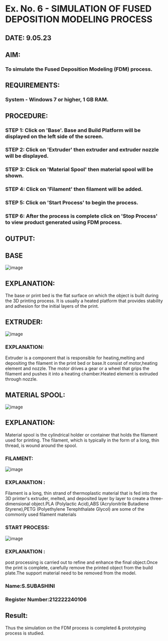 # Ex. No. 6 - SIMULATION OF FUSED DEPOSITION MODELING PROCESS

## DATE: 9.05.23
## AIM:
### To simulate the Fused Deposition Modeling (FDM) process.

## REQUIREMENTS:
### System - Windows 7 or higher, 1 GB RAM.

## PROCEDURE:
### STEP 1: Click on 'Base'. Base and Build Platform will be displayed on the left side of the screen.
### STEP 2: Click on 'Extruder' then extruder and extruder nozzle will be displayed.
### STEP 3: Click on 'Material Spool' then material spool will be shown.
### STEP 4: Click on 'Filament' then filament will be added.
### STEP 5: Click on 'Start Process' to begin the process.
### STEP 6: After the process is complete click on 'Stop Process' to view product generated using FDM process.

## OUTPUT:
## BASE
![image](https://github.com/SubashiniSenniappan/Ex.-No---6.-SIMULATION-OF-FUSED-DEPOSITION-MODELING-PROCESS/assets/119404951/85be4ec3-1425-44ea-ae8b-6106b7d15e7d)
## EXPLANATION:
The base or print bed is the flat surface on which the object is built during the 3D printing process. It is usually a heated platform that provides stability and adhesion for the initial layers of the print.
## EXTRUDER:
![image](https://github.com/SubashiniSenniappan/Ex.-No---6.-SIMULATION-OF-FUSED-DEPOSITION-MODELING-PROCESS/assets/119404951/35b64bec-5743-4b7c-ae3e-ed7e25f0dbef)
### EXPLANATION:
Extruder is a component that is responsible for heating,melting and depositing the filament in the print bed or base.It consist of motor,heating element and nozzle. The motor drives a gear or a wheel that grips the filament and pushes it into a heating chamber.Heated element is extruded through nozzle.
## MATERIAL SPOOL:
![image](https://github.com/SubashiniSenniappan/Ex.-No---6.-SIMULATION-OF-FUSED-DEPOSITION-MODELING-PROCESS/assets/119404951/84d1be72-5e6f-42db-a339-c9884126d814)
## EXPLANATION:
Material spool is the cylindrical holder or container that holds the filament used for printing. The filament, which is typically in the form of a long, thin thread, is wound around the spool.
### FILAMENT:
![image](https://github.com/SubashiniSenniappan/Ex.-No---6.-SIMULATION-OF-FUSED-DEPOSITION-MODELING-PROCESS/assets/119404951/4f417e34-cf96-470c-a6fd-279e308539ea)

### EXPLANATION :
Filament is a long, thin strand of thermoplastic material that is fed into the 3D printer's extruder, melted, and deposited layer by layer to create a three-dimensional object.PLA (Polylactic Acid),ABS (Acrylonitrile Butadiene Styrene),PETG (Polyethylene Terephthalate Glycol) are some of the commonly used filament materials
### START PROCESS:

![image](https://github.com/SubashiniSenniappan/Ex.-No---6.-SIMULATION-OF-FUSED-DEPOSITION-MODELING-PROCESS/assets/119404951/906af90e-ff5a-402b-a10d-7a111ad3ad10)



### EXPLANATION :

post processing is carried out to refine and enhance the final object.Once the print is complete, carefully remove the printed object from the build plate.The support material need to be removed from the model.



### Name:S.SUBASHINI
### Register Number:212222240106

## Result:
Thus the simulation on the FDM process is completed & prototyping process is studied.
